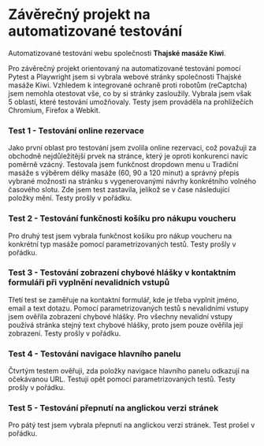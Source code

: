 # Závěrečný projekt na automatizované testování
Automatizované testování webu společnosti **Thajské masáže Kiwi**.

Pro závěrečný projekt orientovaný na automatizované testování pomocí Pytest a Playwright jsem si vybrala webové stránky společnosti Thajské masáže Kiwi. Vzhledem k integrované ochraně proti robotům (reCaptcha) jsem nemohla otestovat vše, co by si stránky zasloužily. Vybrala jsem však 5 oblastí, které testování umožňovaly. Testy jsem prováděla na prohlížečích Chromium, Firefox a Webkit. 

### Test 1 - Testování online rezervace
Jako první oblast pro testování jsem zvolila online rezervaci, což považuji za obchodně nejdůležitější prvek na stránce, který je oproti konkurenci navíc poměrně vzácný. Testovala jsem funkčnost dropdown menu u Tradiční masáže s výběrem délky masáže (60, 90 a 120 minut) a správný přepis vybrané možnosti na stránku s vygenerovanými návrhy konkrétního volného časového slotu. Zde jsem test zastavila, jelikož se v čase následující položky mění. Testy prošly v pořádku.

### Test 2 - Testování funkčnosti košíku pro nákupu voucheru
Pro druhý test jsem vybrala funkčnost košíku pro nákup voucheru na konkrétní typ masáže pomocí parametrizovaných testů. Testy prošly v pořádku.

### Test 3 - Testování zobrazení chybové hlášky v kontaktním formuláři při vyplnění nevalidních vstupů
Třetí test se zaměřuje na kontaktní formulář, kde je třeba vyplnit jméno, email a text dotazu. Pomocí parametrizovaných testů s nevalidními vstupy jsem ověřila zobrazení chybové hlášky. Pro všechny nevalidní vstupy používá stránka stejný text chybové hlášky, proto jsem pouze ověřila její zobrazení. Testy prošly v pořádku.

### Test 4 - Testování navigace hlavního panelu
Čtvrtým testem ověřuji, zda položky navigace hlavního panelu odkazují na očekávanou URL. Testuji opět pomocí parametrizovaných testů. Testy prošly v pořádku.

### Test 5 - Testování přepnutí na anglickou verzi stránek
Pro pátý test jsem vybrala přepnutí na anglickou verzi stránek. Test prošel v pořádku.
